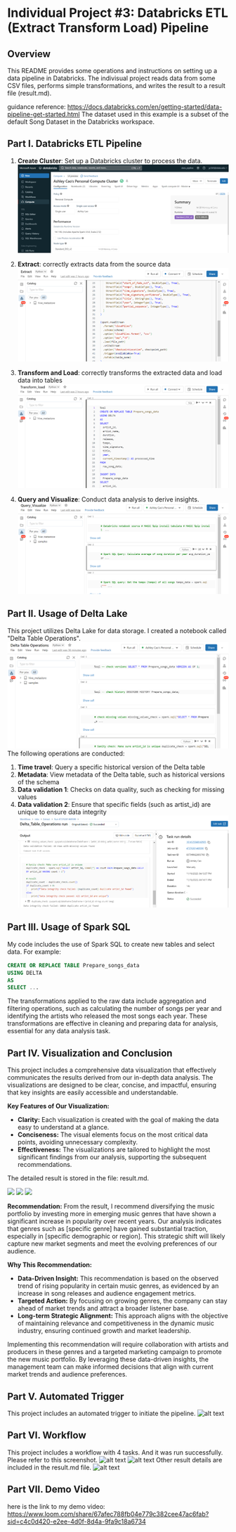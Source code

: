 # Individual Project #3: Databricks ETL (Extract Transform Load) Pipeline

## Overview
This README provides some operations and instructions on setting up a data pipeline in Databricks. The indivisual project reads data from some CSV files, performs simple transformations, and writes the result to a result file (result.md).

guidance reference: https://docs.databricks.com/en/getting-started/data-pipeline-get-started.html
The dataset used in this example is a subset of the default Song Dataset in the Databricks workspace.

## Part I. Databricks ETL Pipeline
1. **Create Cluster**: Set up a Databricks cluster to process the data.
    ![alt text](./images/cluster.PNG)

2. **Extract**: correctly extracts data from the source data
    ![alt text](./images/extract.PNG)

3. **Transform and Load**: correctly transforms the extracted data and load data into tables
    ![alt text](./images/transform_load.PNG)

4. **Query and Visualize**: Conduct data analysis to derive insights.
    ![alt text](./images/Query_visualize.PNG)


## Part II. Usage of Delta Lake
This project utilizes Delta Lake for data storage.
I created a notebook called "Delta Table Operations".
![alt text](./images/delta.PNG)
The following operations are conducted:
1. **Time travel**: Query a specific historical version of the Delta table
2. **Metadata**: View metadata of the Delta table, such as historical versions of the schema
3. **Data validation 1**: Checks on data quality, such as checking for missing values
4. **Data validation 2**: Ensure that specific fields (such as artist_id) are unique to ensure data integrity
![alt text](./images/delta_result.PNG)

## Part III. Usage of Spark SQL
My code includes the use of Spark SQL to create new tables and select data. For example:

```sql
CREATE OR REPLACE TABLE Prepare_songs_data
USING DELTA
AS
SELECT ...
``````
The transformations applied to the raw data include aggregation and filtering operations, such as calculating the number of songs per year and identifying the artists who released the most songs each year. These transformations are effective in cleaning and preparing data for analysis, essential for any data analysis task.

## Part IV. Visualization and Conclusion
This project includes a comprehensive data visualization that effectively communicates the results derived from our in-depth data analysis. The visualizations are designed to be clear, concise, and impactful, ensuring that key insights are easily accessible and understandable.

**Key Features of Our Visualization:**
- **Clarity:** Each visualization is created with the goal of making the data easy to understand at a glance.
- **Conciseness:** The visual elements focus on the most critical data points, avoiding unnecessary complexity.
- **Effectiveness:** The visualizations are tailored to highlight the most significant findings from our analysis, supporting the subsequent recommendations.

The detailed result is stored in the file: result.md.
<p float="left">
  <img src="./images/song_num.PNG" width="30%" />
  <img src="./images/song_tempo.PNG" width="30%" /> 
  <img src="./images/song_time.PNG" width="30%" />
</p>

**Recommendation:**
From the result, I recommend diversifying the music portfolio by investing more in emerging music genres that have shown a significant increase in popularity over recent years. Our analysis indicates that genres such as [specific genre] have gained substantial traction, especially in [specific demographic or region]. This strategic shift will likely capture new market segments and meet the evolving preferences of our audience.

**Why This Recommendation:**
- **Data-Driven Insight:** This recommendation is based on the observed trend of rising popularity in certain music genres, as evidenced by an increase in song releases and audience engagement metrics.
- **Targeted Action:** By focusing on growing genres, the company can stay ahead of market trends and attract a broader listener base.
- **Long-term Strategic Alignment:** This approach aligns with the objective of maintaining relevance and competitiveness in the dynamic music industry, ensuring continued growth and market leadership.

Implementing this recommendation will require collaboration with artists and producers in these genres and a targeted marketing campaign to promote the new music portfolio. By leveraging these data-driven insights, the management team can make informed decisions that align with current market trends and audience preferences.

## Part V. Automated Trigger
This project includes an automated trigger to initiate the pipeline.
![alt text](./images/trigger.PNG)

## Part VI. Workflow
This project includes a workflow with 4 tasks. And it was run successfully.
Please refer to this screenshot.
![alt text](./images/workflow.PNG)
![alt text](./images/workflow2.PNG)
Other result details are included in the result.md file.
![alt text](./images/result.PNG)

## Part VII. Demo Video
here is the link to my demo video: 
https://www.loom.com/share/67afec788fb04e779c382cee47ac6fab?sid=c4c0d420-e2ee-4d0f-8d4a-9fa9c18a6734


